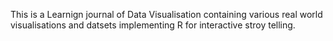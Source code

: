 This is a Learnign journal of Data Visualisation containing various real world visualisations and datsets implementing R for interactive stroy telling.
